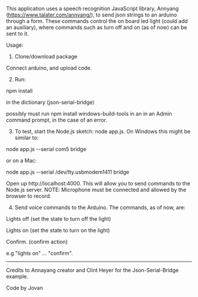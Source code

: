 This application uses a speech recognition JavaScript library, Annyang (https://www.talater.com/annyang/), to send json strings to an arduino through a form. These commands control the on board led light (could add an auxiliary), where commands such as turn off and on (as of now) can be sent to it.

Usage:

1. Clone/download package

Connect arduino, and upload code.

2. Run:

npm install

in the dictionary (json-serial-bridge)

possibly must run npm install windows-build-tools in an in an Admin command prompt, in the case of an error.

3. To test, start the Node.js sketch: node app.js.
On Windows this might be similar to:

node app.js --serial com5 bridge

or on a Mac:

node app.js --serial /dev/tty.usbmodem1411 bridge

Open up http://localhost:4000. This will allow you to send commands to the Node.js server. NOTE: Microphone must be connected and allowed by the browser to record.

4. Send voice commands to the Arduino. The commands, as of now, are:

Lights off (set the state to turn off the light)

Lights on (set the state to turn on the light)

Confirm. (confirm action)

e.g "lights on" ... "confirm".

------

Credits to Annayang creator and Clint Heyer for the Json-Serial-Bridge example.

Code by Jovan